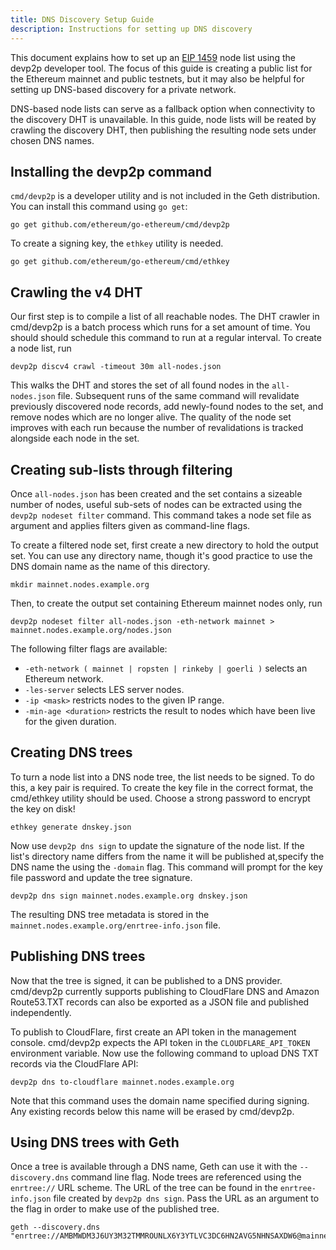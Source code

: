 ```yaml
---
title: DNS Discovery Setup Guide
description: Instructions for setting up DNS discovery
---
```


This document explains how to set up an [EIP 1459](https://eips.ethereum.org/EIPS/eip-1459) node list using the devp2p developer tool. The focus of this guide is creating a public list for the Ethereum mainnet and public testnets, but it may also be helpful for setting up DNS-based discovery for a private network.

DNS-based node lists can serve as a fallback option when connectivity to the discovery DHT is unavailable. In this guide, node lists will be reated by crawling the discovery DHT, then publishing the resulting node sets under chosen DNS names.

## Installing the devp2p command

`cmd/devp2p` is a developer utility and is not included in the Geth distribution. You can install this command using `go get`:

```shell
go get github.com/ethereum/go-ethereum/cmd/devp2p
```

To create a signing key, the `ethkey` utility is needed.

```shell
go get github.com/ethereum/go-ethereum/cmd/ethkey
```

## Crawling the v4 DHT

Our first step is to compile a list of all reachable nodes. The DHT crawler in cmd/devp2p is a batch process which runs for a set amount of time. You should should schedule this command to run at a regular interval. To create a node list, run

```shell
devp2p discv4 crawl -timeout 30m all-nodes.json
```

This walks the DHT and stores the set of all found nodes in the `all-nodes.json` file.
Subsequent runs of the same command will revalidate previously discovered node records,
add newly-found nodes to the set, and remove nodes which are no longer alive. The quality
of the node set improves with each run because the number of revalidations is tracked
alongside each node in the set.

## Creating sub-lists through filtering

Once `all-nodes.json` has been created and the set contains a sizeable number of nodes,
useful sub-sets of nodes can be extracted using the `devp2p nodeset filter` command. This
command takes a node set file as argument and applies filters given as command-line flags.

To create a filtered node set, first create a new directory to hold the output set. You
can use any directory name, though it's good practice to use the DNS domain name as the
name of this directory.

```shell
mkdir mainnet.nodes.example.org
```

Then, to create the output set containing Ethereum mainnet nodes only, run

```shell
devp2p nodeset filter all-nodes.json -eth-network mainnet > mainnet.nodes.example.org/nodes.json
```

The following filter flags are available:

- `-eth-network ( mainnet | ropsten | rinkeby | goerli )` selects an Ethereum network.
- `-les-server` selects LES server nodes.
- `-ip <mask>` restricts nodes to the given IP range.
- `-min-age <duration>` restricts the result to nodes which have been live for the
  given duration.

## Creating DNS trees

To turn a node list into a DNS node tree, the list needs to be signed. To do this, a key pair is required. To create the key file in the correct format, the cmd/ethkey utility should be used. Choose a strong password to encrypt the key on disk!

```shell
ethkey generate dnskey.json
```

Now use `devp2p dns sign` to update the signature of the node list. If the list's directory name differs from the name it will be published at,specify the DNS name the using the `-domain` flag. This command will prompt for the key file password and update the tree signature.

```shell
devp2p dns sign mainnet.nodes.example.org dnskey.json
```

The resulting DNS tree metadata is stored in the `mainnet.nodes.example.org/enrtree-info.json` file.

## Publishing DNS trees

Now that the tree is signed, it can be published to a DNS provider. cmd/devp2p currently supports publishing to CloudFlare DNS and Amazon Route53.TXT records can also be exported as a JSON file and published independently.

To publish to CloudFlare, first create an API token in the management console. cmd/devp2p expects the API token in the `CLOUDFLARE_API_TOKEN` environment variable. Now use the following command to upload DNS TXT records via the CloudFlare API:

```shell
devp2p dns to-cloudflare mainnet.nodes.example.org
```

Note that this command uses the domain name specified during signing. Any existing records below this name will be erased by cmd/devp2p.

## Using DNS trees with Geth

Once a tree is available through a DNS name, Geth can use it with the `--discovery.dns` command line flag. Node trees are referenced using the `enrtree://` URL scheme. The URL of the tree can be found in the `enrtree-info.json` file created by `devp2p dns sign`. Pass the URL as an argument to the flag in order to make use of the published tree.

```shell
geth --discovery.dns "enrtree://AMBMWDM3J6UY3M32TMMROUNLX6Y3YTLVC3DC6HN2AVG5NHNSAXDW6@mainnet.nodes.example.org"
```
